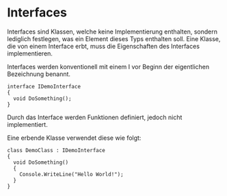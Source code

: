 # Interfaces

Interfaces sind Klassen, welche keine Implementierung enthalten, sondern lediglich festlegen,
was ein Element dieses Typs enthalten soll. Eine Klasse, die von einem Interface erbt, muss die Eigenschaften des Interfaces implementieren.

Interfaces werden konventionell mit einem I vor Beginn der eigentlichen Bezeichnung benannt.

```CSharp
interface IDemoInterface
{
  void DoSomething();
}
```

Durch das Interface werden Funktionen definiert, jedoch nicht implementiert.

Eine erbende Klasse verwendet diese wie folgt:

```CSharp
class DemoClass : IDemoInterface
{
  void DoSomething()
  {
    Console.WriteLine("Hello World!");
  }
}
```
